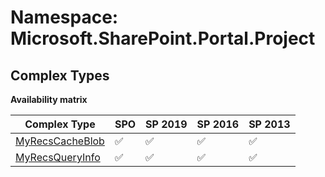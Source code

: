 # Namespace: Microsoft.SharePoint.Portal.Project

## Complex Types

**Availability matrix**

Complex Type | SPO | SP 2019 | SP 2016 | SP 2013
----------|-----|---------|---------|--------
[MyRecsCacheBlob](./ComplexTypes/MyRecsCacheBlob.md) | ✅ | ✅ | ✅ | ✅
[MyRecsQueryInfo](./ComplexTypes/MyRecsQueryInfo.md) | ✅ | ✅ | ✅ | ✅
